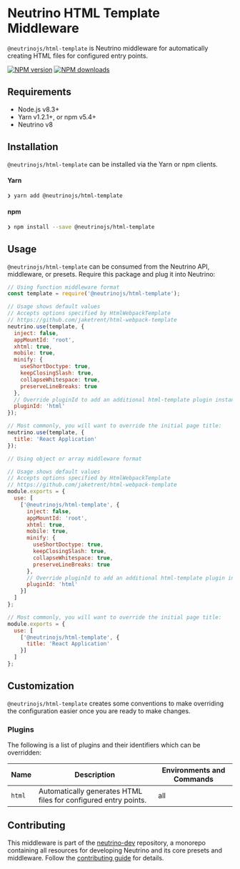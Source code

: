 # Neutrino HTML Template Middleware

`@neutrinojs/html-template` is Neutrino middleware for automatically creating HTML files for configured
entry points.

[![NPM version][npm-image]][npm-url]
[![NPM downloads][npm-downloads]][npm-url]

## Requirements

- Node.js v8.3+
- Yarn v1.2.1+, or npm v5.4+
- Neutrino v8

## Installation

`@neutrinojs/html-template` can be installed via the Yarn or npm clients.

#### Yarn

```bash
❯ yarn add @neutrinojs/html-template
```

#### npm

```bash
❯ npm install --save @neutrinojs/html-template
```

## Usage

`@neutrinojs/html-template` can be consumed from the Neutrino API, middleware, or presets. Require this package
and plug it into Neutrino:

```js
// Using function middleware format
const template = require('@neutrinojs/html-template');

// Usage shows default values
// Accepts options specified by HtmlWebpackTemplate
// https://github.com/jaketrent/html-webpack-template
neutrino.use(template, {
  inject: false,
  appMountId: 'root',
  xhtml: true,
  mobile: true,
  minify: {
    useShortDoctype: true,
    keepClosingSlash: true,
    collapseWhitespace: true,
    preserveLineBreaks: true
  },
  // Override pluginId to add an additional html-template plugin instance
  pluginId: 'html'
});

// Most commonly, you will want to override the initial page title:
neutrino.use(template, {
  title: 'React Application'
});
```

```js
// Using object or array middleware format

// Usage shows default values
// Accepts options specified by HtmlWebpackTemplate
// https://github.com/jaketrent/html-webpack-template
module.exports = {
  use: [
    ['@neutrinojs/html-template', {
      inject: false,
      appMountId: 'root',
      xhtml: true,
      mobile: true,
      minify: {
        useShortDoctype: true,
        keepClosingSlash: true,
        collapseWhitespace: true,
        preserveLineBreaks: true
      },
      // Override pluginId to add an additional html-template plugin instance
      pluginId: 'html'
    }]
  ]
};

// Most commonly, you will want to override the initial page title:
module.exports = {
  use: [
    ['@neutrinojs/html-template', {
      title: 'React Application'
    }]
  ]
};
```

## Customization

`@neutrinojs/html-template` creates some conventions to make overriding the configuration easier once you are ready to
make changes.

### Plugins

The following is a list of plugins and their identifiers which can be overridden:

| Name | Description | Environments and Commands |
| --- | --- | --- |
| `html` | Automatically generates HTML files for configured entry points. | all |

## Contributing

This middleware is part of the [neutrino-dev](https://github.com/mozilla-neutrino/neutrino-dev) repository, a monorepo
containing all resources for developing Neutrino and its core presets and middleware. Follow the
[contributing guide](https://neutrinojs.org/contributing) for details.

[npm-image]: https://img.shields.io/npm/v/@neutrinojs/html-template.svg
[npm-downloads]: https://img.shields.io/npm/dt/@neutrinojs/html-template.svg
[npm-url]: https://npmjs.org/package/@neutrinojs/html-template
